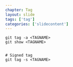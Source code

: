 ```yaml
---
chapter: Tag
layout: slide
tags: ['tag']
categories: ['slidecontent']
---
```


	git tag -a <TAGNAME>
	git show <TAGNAME>


	# Signed tag
	git tag -s <TAGNAME>
